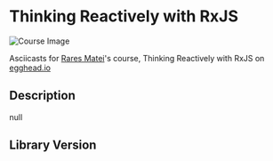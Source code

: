 # Thinking Reactively with RxJS

![Course Image](https://d2eip9sf3oo6c2.cloudfront.net/tags/images/000/000/375/thumb/rxlogo.png)

Asciicasts for [Rares Matei](https://egghead.io/instructors/rares-matei)'s course, Thinking Reactively with RxJS on [egghead.io](https://egghead.io/courses/thinking-reactively-with-rxjs)

## Description
null

## Library Version
